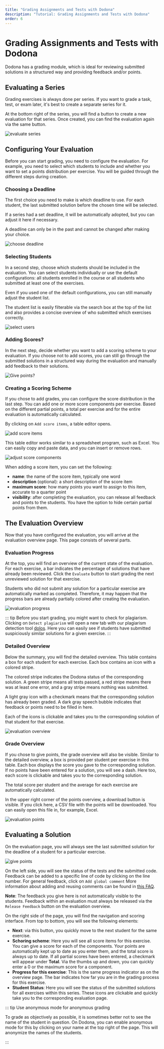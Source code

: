```yaml
---
title: "Grading Assignments and Tests with Dodona"
description: "Tutorial: Grading Assignments and Tests with Dodona"
order: 6
---
```


# Grading Assignments and Tests with Dodona

Dodona has a grading module, which is ideal for reviewing submitted solutions in a structured way and providing feedback and/or points.

## Evaluating a Series

Grading exercises is always done per series.
If you want to grade a task, test, or exam later, it's best to create a separate series for it.

At the bottom right of the series, you will find a button to create a new evaluation for that series.
Once created, you can find the evaluation again via the same button.

![evaluate series](./staff.evaluate_series.png)

## Configuring Your Evaluation

Before you can start grading, you need to configure the evaluation.
For example, you need to select which students to include and whether you want to set a points distribution per exercise.
You will be guided through the different steps during creation.

### Choosing a Deadline

The first choice you need to make is which deadline to use.
For each student, the last submitted solution before the chosen time will be selected.

If a series had a set deadline, it will be automatically adopted, but you can adjust it here if necessary.

A deadline can only be in the past and cannot be changed after making your choice.

![choose deadline](./staff.choose_deadline.png)

### Selecting Students

In a second step, choose which students should be included in the evaluation.
You can select students individually or use the default configurations:
all students enrolled in the course or all students who submitted at least one of the exercises.

Even if you used one of the default configurations, you can still manually adjust the student list.

The student list is easily filterable via the search box at the top of the list and also provides a concise overview of who submitted which exercises correctly.

![select users](./staff.select_users.png)

### Adding Scores?

In the next step, decide whether you want to add a scoring scheme to your evaluation.
If you choose not to add scores, you can still go through the submitted solutions in a structured way during the evaluation and manually add feedback to their solutions.

![Give points?](./staff.give_points.png)

### Creating a Scoring Scheme

If you chose to add grades, you can configure the score distribution in the last step.
You can add one or more score components per exercise.
Based on the different partial points, a total per exercise and for the entire evaluation is automatically calculated.

By clicking on `Add score items`, a table editor opens.

![add score items](./staff.add_score_items.png)

This table editor works similar to a spreadsheet program, such as Excel.
You can easily copy and paste data, and you can insert or remove rows.

![adjust score components](./staff.score_items.png)

When adding a score item, you can set the following:
* **name**: the name of the score item, typically one word
* **description** (optional): a short description of the score item
* **maximum score**: how many points you want to assign to this item, accurate to a quarter point
* **visibility**: after completing the evaluation, you can release all feedback and points to the students. You have the option to hide certain partial points from them.

## The Evaluation Overview

Now that you have configured the evaluation, you will arrive at the evaluation overview page.
This page consists of several parts.

### Evaluation Progress

At the top, you will find an overview of the current state of the evaluation.
For each exercise, a bar indicates the percentage of solutions that have already been reviewed.
Click the `Evaluate` button to start grading the next unreviewed solution for that exercise.

Students who did not submit any solution for a particular exercise are automatically marked as completed.
Therefore, it may happen that the progress bars are already partially colored after creating the evaluation.

![evaluation progress](./staff.evaluation_progress.png)

::: tip
Before you start grading, you might want to check for plagiarism.
Clicking on `Detect plagiarism` will open a new tab with our plagiarism detection tool [dolos](https://dolos.ugent.be/).
Here you can easily see if students have submitted suspiciously similar solutions for a given exercise.
:::

### Detailed Overview

Below the summary, you will find the detailed overview.
This table contains a box for each student for each exercise.
Each box contains an icon with a colored stripe.

The colored stripe indicates the Dodona status of the corresponding solution.
A green stripe means all tests passed, a red stripe means there was at least one error, and a gray stripe means nothing was submitted.

A light gray icon with a checkmark means that the corresponding solution has already been graded.
A dark gray speech bubble indicates that feedback or points need to be filled in here.

Each of the icons is clickable and takes you to the corresponding solution of that student for that exercise.

![evaluation overview](./staff.evaluation_overview.png)

### Grade Overview

If you chose to give points, the grade overview will also be visible.
Similar to the detailed overview, a box is provided per student per exercise in this table.
Each box displays the score you gave to the corresponding solution.
If no points have been entered for a solution, you will see a dash.
Here too, each score is clickable and takes you to the corresponding solution.

The total score per student and the average for each exercise are automatically calculated.

In the upper right corner of the points overview, a download button is visible.
If you click here, a CSV file with the points will be downloaded.
You can easily open this file in, for example, Excel.

![evaluation points](./staff.evaluation_grades.png)

## Evaluating a Solution

On the evaluation page, you will always see the last submitted solution for the deadline of a student for a particular exercise.

![give points](./staff.give_grades.png)

On the left side, you will see the status of the tests and the submitted code.
Feedback can be added to a specific line of code by clicking on the line number.
For general feedback, click on `Add global comment`
More information about adding and reusing comments can be found in [this FAQ](/en/faq/annotations#how-can-i-comment-on-a-students-submission).

**Note**: The feedback you give here is not automatically visible to the students.
Feedback within an evaluation must always be released via the `Release Feedback` button on the evaluation overview.

On the right side of the page, you will find the navigation and scoring interface.
From top to bottom, you will see the following elements:
* **Next**: via this button, you quickly move to the next student for the same exercise.
* **Schoring scheme**: Here you will see all score items for this exercise. You can give a score for each of the components. Your points are automatically kept up to date as you enter them, and the total score is always up to date. If all partial scores have been entered, a checkmark will appear under **Total**. Via the thumbs up and down, you can quickly enter a 0 or the maximum score for a component.
* **Progress for this exercise**: This is the same progress indicator as on the overview page. The bar indicates how far you are in the grading process for this exercise.
* **Student Status**: Here you will see the status of the submitted solutions for all exercises within this series. These icons are clickable and quickly take you to the corresponding evaluation page.

::: tip Use anonymous mode for anonymous grading

To grade as objectively as possible, it is sometimes better not to see the name of the student in question.
On Dodona, you can enable anonymous mode for this by clicking on your name at the top right of the page.
This will anonymize the names of the students.

:::
